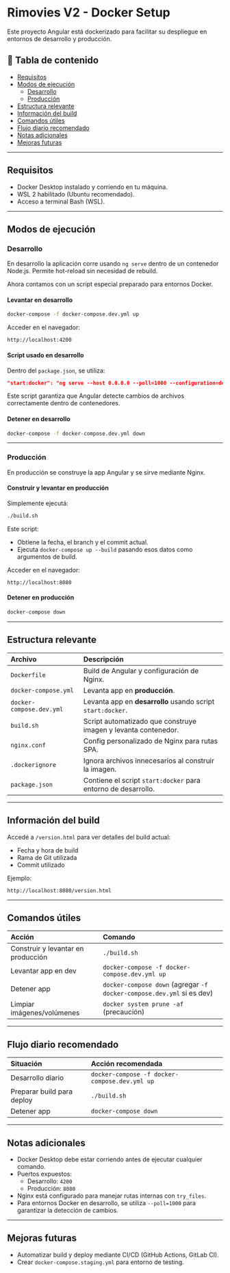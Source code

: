 # Rimovies V2 - Docker Setup

Este proyecto Angular está dockerizado para facilitar su despliegue en entornos de desarrollo y producción.

## 🔗 Tabla de contenido
- [Requisitos](#requisitos)
- [Modos de ejecución](#modos-de-ejecución)
  - [Desarrollo](#desarrollo)
  - [Producción](#producción)
- [Estructura relevante](#estructura-relevante)
- [Información del build](#información-del-build)
- [Comandos útiles](#comandos-útiles)
- [Flujo diario recomendado](#flujo-diario-recomendado)
- [Notas adicionales](#notas-adicionales)
- [Mejoras futuras](#mejoras-futuras)

---

## Requisitos

- Docker Desktop instalado y corriendo en tu máquina.
- WSL 2 habilitado (Ubuntu recomendado).
- Acceso a terminal Bash (WSL).

---

## Modos de ejecución

### Desarrollo

En desarrollo la aplicación corre usando `ng serve` dentro de un contenedor Node.js. Permite hot-reload sin necesidad de rebuild.

Ahora contamos con un script especial preparado para entornos Docker.

#### Levantar en desarrollo

```bash
docker-compose -f docker-compose.dev.yml up
```

Acceder en el navegador:

```
http://localhost:4200
```

#### Script usado en desarrollo

Dentro del `package.json`, se utiliza:

```json
"start:docker": "ng serve --host 0.0.0.0 --poll=1000 --configuration=development"
```

Este script garantiza que Angular detecte cambios de archivos correctamente dentro de contenedores.

#### Detener en desarrollo

```bash
docker-compose -f docker-compose.dev.yml down
```

---

### Producción

En producción se construye la app Angular y se sirve mediante Nginx.

#### Construir y levantar en producción

Simplemente ejecutá:

```bash
./build.sh
```

Este script:
- Obtiene la fecha, el branch y el commit actual.
- Ejecuta `docker-compose up --build` pasando esos datos como argumentos de build.

Acceder en el navegador:

```
http://localhost:8080
```

#### Detener en producción

```bash
docker-compose down
```

---

## Estructura relevante

| Archivo                     | Descripción                                                  |
|:-----------------------------|:------------------------------------------------------------|
| `Dockerfile`                 | Build de Angular y configuración de Nginx.                   |
| `docker-compose.yml`         | Levanta app en **producción**.                              |
| `docker-compose.dev.yml`     | Levanta app en **desarrollo** usando script `start:docker`.   |
| `build.sh`                   | Script automatizado que construye imagen y levanta contenedor.|
| `nginx.conf`                 | Config personalizado de Nginx para rutas SPA.                |
| `.dockerignore`              | Ignora archivos innecesarios al construir la imagen.         |
| `package.json`               | Contiene el script `start:docker` para entorno de desarrollo.|

---

## Información del build

Accedé a `/version.html` para ver detalles del build actual:

- Fecha y hora de build
- Rama de Git utilizada
- Commit utilizado

Ejemplo:

```
http://localhost:8080/version.html
```

---

## Comandos útiles

| Acción                  | Comando |
|:-------------------------|:--------|
| Construir y levantar en producción  | `./build.sh` |
| Levantar app en dev      | `docker-compose -f docker-compose.dev.yml up` |
| Detener app              | `docker-compose down` (agregar `-f docker-compose.dev.yml` si es dev) |
| Limpiar imágenes/volúmenes | `docker system prune -af` (precaución) |

---

## Flujo diario recomendado

| Situación | Acción recomendada |
|:----------|:------------------|
| Desarrollo diario | `docker-compose -f docker-compose.dev.yml up` |
| Preparar build para deploy | `./build.sh` |
| Detener app | `docker-compose down` |

---

## Notas adicionales

- Docker Desktop debe estar corriendo antes de ejecutar cualquier comando.
- Puertos expuestos:
  - Desarrollo: `4200`
  - Producción: `8080`
- Nginx está configurado para manejar rutas internas con `try_files`.
- Para entornos Docker en desarrollo, se utiliza `--poll=1000` para garantizar la detección de cambios.

---

## Mejoras futuras

- Automatizar build y deploy mediante CI/CD (GitHub Actions, GitLab CI).
- Crear `docker-compose.staging.yml` para entorno de testing.


